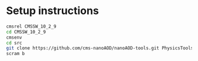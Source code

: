 # Setup instructions
```bash
cmsrel CMSSW_10_2_9
cd CMSSW_10_2_9
cmsenv 
cd src
git clone https://github.com/cms-nanoAOD/nanoAOD-tools.git PhysicsTools/NanoAODTools
scram b
```
